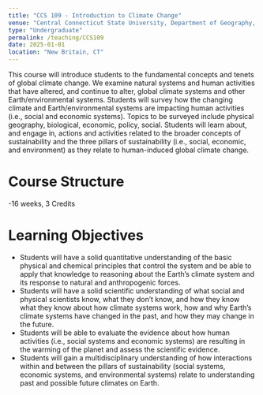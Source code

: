 ```yaml
---
title: "CCS 109 - Introduction to Climate Change"
venue: "Central Connecticut State University, Department of Geography, Anthropology and Tourism"
type: "Undergraduate"
permalink: /teaching/CCS109
date: 2025-01-01
location: "New Britain, CT"
---
```


This course will introduce students to the fundamental concepts and tenets of global climate change. We examine natural systems and human activities that have altered, and continue to alter, global climate systems and other Earth/environmental systems. Students will survey how the changing climate and Earth/environmental systems are impacting human activities (i.e., social and economic systems). Topics to be surveyed include physical geography, biological, economic, policy, social. Students will learn about, and engage in, actions and activities related to the broader concepts of sustainability and the three pillars of sustainability (i.e., social, economic, and environment) as they relate to human-induced global climate change.

Course Structure
======
-16 weeks, 3 Credits

Learning Objectives
======
- Students will have a solid quantitative understanding of the basic physical and chemical principles that control the system and be able to apply that knowledge to reasoning about the Earth’s climate system and its response to natural and anthropogenic forces.
- Students will have a solid scientific understanding of what social and physical scientists know, what they don’t know, and how they know what they know about how climate systems work, how and why Earth’s climate systems have changed in the past, and how they may change in the future.
- Students will be able to evaluate the evidence about how human activities (i.e., social systems and economic systems) are resulting in the warming of the planet and assess the scientific evidence.
- Students will gain a multidisciplinary understanding of how interactions within and between the pillars of sustainability (social systems, economic systems, and environmental systems) relate to understanding past and possible future climates on Earth.

